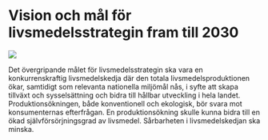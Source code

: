 # Vision och mål för livsmedelsstrategin fram till 2030

![](/contentassets/b52c21d68bcd4696adf4499e15007879/2017_lms_vision_mal_webb_bild.jpg?width=150&quality=85)

Det övergripande målet för livsmedelsstrategin ska vara en konkurrenskraftig livsmedelskedja där den totala livsmedelsproduktionen ökar, samtidigt som relevanta nationella miljömål nås, i syfte att skapa tillväxt och sysselsättning och bidra till hållbar utveckling i hela landet. Produktionsökningen, både konventionell och ekologisk, bör svara mot konsumenternas efterfrågan. En produktionsökning skulle kunna bidra till en ökad självförsörjningsgrad av livsmedel. Sårbarheten i livsmedelskedjan ska minska.

